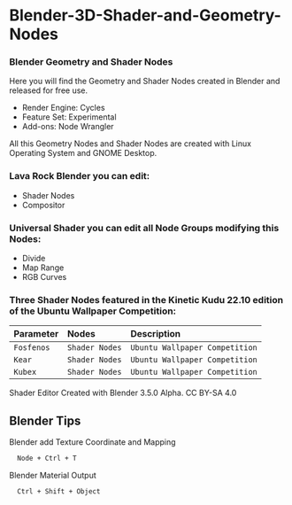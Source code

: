 # Blender-3D-Shader-and-Geometry-Nodes
### Blender Geometry and Shader Nodes

Here you will find the Geometry and Shader Nodes created in Blender and released for free use.

- Render Engine: Cycles
- Feature Set: Experimental
- Add-ons: Node Wrangler

All this Geometry Nodes and Shader Nodes are created with Linux Operating System and GNOME Desktop.

### **Lava Rock Blender** you can edit:

- Shader Nodes
- Compositor

### **Universal Shader** you can edit all **Node Groups** modifying this Nodes:

- Divide
- Map Range
- RGB Curves

### Three Shader Nodes featured in the **Kinetic Kudu** 22.10 edition of the Ubuntu Wallpaper Competition:

| Parameter | Nodes    | Description                |
| :-------- | :------- | :------------------------- |
| `Fosfenos`| `Shader Nodes` | `Ubuntu Wallpaper Competition`|
| `Kear`    | `Shader Nodes` | `Ubuntu Wallpaper Competition`|
| `Kubex`   | `Shader Nodes` | `Ubuntu Wallpaper Competition`|

Shader Editor Created with Blender 3.5.0 Alpha. CC BY-SA 4.0

## Blender Tips

Blender add Texture Coordinate and Mapping

```bash
  Node + Ctrl + T
```

Blender Material Output

```bash
  Ctrl + Shift + Object
```
